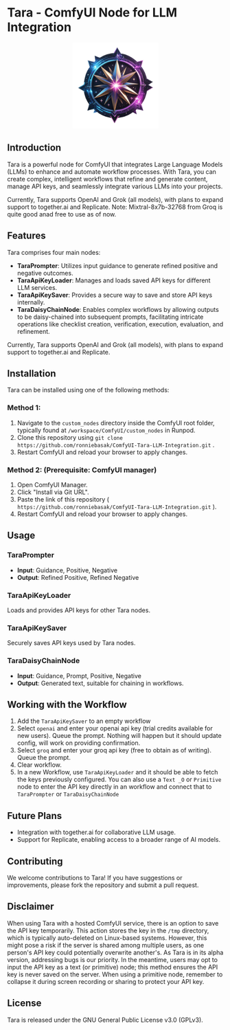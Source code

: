 # Tara - ComfyUI Node for LLM Integration

<p align="center">
  <img src="logo/tara-logo.webp" alt="Tara Logo" width="200"/>
</p>

## Introduction
Tara is a powerful node for ComfyUI that integrates Large Language Models (LLMs) to enhance and automate workflow processes. With Tara, you can create complex, intelligent workflows that refine and generate content, manage API keys, and seamlessly integrate various LLMs into your projects.

Currently, Tara supports OpenAI and Grok (all models), with plans to expand support to together.ai and Replicate.
Note: Mixtral-8x7b-32768 from Groq is quite good anad free to use as of now.

## Features
Tara comprises four main nodes:

- **TaraPrompter**: Utilizes input guidance to generate refined positive and negative outcomes.
- **TaraApiKeyLoader**: Manages and loads saved API keys for different LLM services.
- **TaraApiKeySaver**: Provides a secure way to save and store API keys internally.
- **TaraDaisyChainNode**: Enables complex workflows by allowing outputs to be daisy-chained into subsequent prompts, facilitating intricate operations like checklist creation, verification, execution, evaluation, and refinement.

Currently, Tara supports OpenAI and Grok (all models), with plans to expand support to together.ai and Replicate.

## Installation
Tara can be installed using one of the following methods:

### Method 1:
1. Navigate to the `custom_nodes` directory inside the ComfyUI root folder, typically found at `/workspace/ComfyUI/custom_nodes` in Runpod.
2. Clone this repository using `git clone https://github.com/ronniebasak/ComfyUI-Tara-LLM-Integration.git` .
3. Restart ComfyUI and reload your browser to apply changes.

### Method 2: (Prerequisite: ComfyUI manager)
1. Open ComfyUI Manager.
2. Click "Install via Git URL".
3. Paste the link of this repository ( `https://github.com/ronniebasak/ComfyUI-Tara-LLM-Integration.git` ).
4. Restart ComfyUI and reload your browser to apply changes.

## Usage
### TaraPrompter
- **Input**: Guidance, Positive, Negative
- **Output**: Refined Positive, Refined Negative

### TaraApiKeyLoader
Loads and provides API keys for other Tara nodes.

### TaraApiKeySaver
Securely saves API keys used by Tara nodes.

### TaraDaisyChainNode
- **Input**: Guidance, Prompt, Positive, Negative
- **Output**: Generated text, suitable for chaining in workflows.

## Working with the Workflow 
1. Add the `TaraApiKeySaver` to an empty workflow
2. Select `openai` and enter your openai api key (trial credits available for new users). Queue the prompt. Nothing will happen but it should update config, will work on providing confirmation.
3. Select `groq` and enter your groq api key (free to obtain as of writing). Queue the prompt.
4. Clear workflow.
5. In a new Workflow, use `TaraApiKeyLoader` and it should be able to fetch the keys previously configured. You can also use a `Text _O` or `Primitive` node to enter the API key directly in an workflow and connect that to `TaraPrompter` or `TaraDaisyChainNode`

## Future Plans
- Integration with together.ai for collaborative LLM usage.
- Support for Replicate, enabling access to a broader range of AI models.

## Contributing
We welcome contributions to Tara! If you have suggestions or improvements, please fork the repository and submit a pull request.

## Disclaimer
When using Tara with a hosted ComfyUI service, there is an option to save the API key temporarily. This action stores the key in the `/tmp` directory, which is typically auto-deleted on Linux-based systems. However, this might pose a risk if the server is shared among multiple users, as one person's API key could potentially overwrite another's. As Tara is in its alpha version, addressing bugs is our priority. In the meantime, users may opt to input the API key as a text (or primitive) node; this method ensures the API key is never saved on the server. When using a primitive node, remember to collapse it during screen recording or sharing to protect your API key.

## License
Tara is released under the GNU General Public License v3.0 (GPLv3).
